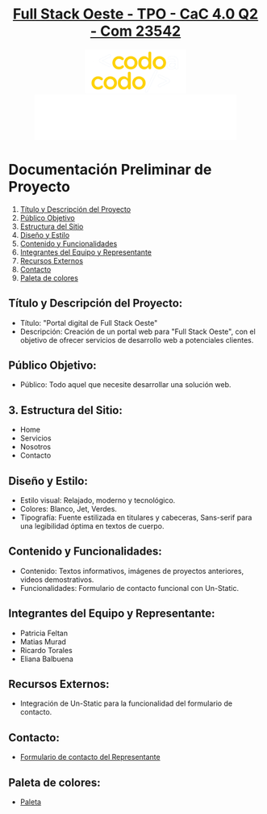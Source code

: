 <div align="center">
    <a href="https://matipretz.ar/fullstackoeste/"><h1>Full Stack Oeste - TPO - CaC 4.0 Q2 - Com 23542</h1></a>
    <img alt="bac logo" src="assets/images/readme/logo-CAC.webp" width="200px" />
    <img alt="cac logo" src="assets/images/readme/bac.png" width="400" />  
</div>

# Documentación Preliminar de Proyecto

1. [Título y Descripción del Proyecto](#título-y-descripción-del-proyecto)
2. [Público Objetivo](#público-objetivo)   
3. [Estructura del Sitio](#estructura-del-sitio)
4. [Diseño y Estilo](#diseño-y-estilo)
5. [Contenido y Funcionalidades](#contenido-y-funcionalidades)
6. [Integrantes del Equipo y Representante](#integrantes-del-equipo-y-representante)
7. [Recursos Externos](#recursos-externos)
8. [Contacto](#contacto)
9. [Paleta de colores](#paleta-de-colores)


## Título y Descripción del Proyecto:
- Título: "Portal digital de Full Stack Oeste"
- Descripción: Creación de un portal web para "Full Stack Oeste", con el objetivo de ofrecer servicios de desarrollo web a potenciales clientes.

## Público Objetivo:
- Público: Todo aquel que necesite desarrollar una solución web.

## 3. Estructura del Sitio:
- Home
- Servicios
- Nosotros
- Contacto

## Diseño y Estilo:
- Estilo visual: Relajado, moderno y tecnológico.
- Colores: Blanco, Jet, Verdes.
- Tipografía: Fuente estilizada en titulares y cabeceras, Sans-serif para una legibilidad óptima en textos de cuerpo.

## Contenido y Funcionalidades:
- Contenido: Textos informativos, imágenes de proyectos anteriores, videos demostrativos.
- Funcionalidades: Formulario de contacto funcional con Un-Static.

## Integrantes del Equipo y Representante:
- Patricia Feltan
- Matias Murad
- Ricardo Torales
- Eliana Balbuena
  
## Recursos Externos:
- Integración de Un-Static para la funcionalidad del formulario de contacto.


## Contacto:
- [Formulario de contacto del Representante](https://matipretz.ar/fullstackoeste/contacto.html)

## Paleta de colores:
- [Paleta](https://coolors.co/visualizer/252525-004643-101010-F0FFF0)
